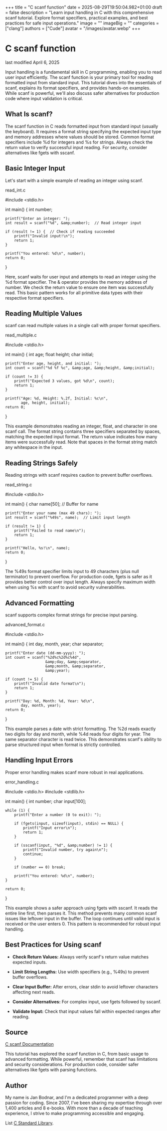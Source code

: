 +++
title = "C scanf function"
date = 2025-08-29T19:50:04.982+01:00
draft = false
description = "Learn input handling in C with this comprehensive scanf tutorial. Explore format specifiers, practical examples, and best practices for safe input operations."
image = ""
imageBig = ""
categories = ["clang"]
authors = ["Cude"]
avatar = "/images/avatar.webp"
+++

# C scanf function

last modified April 6, 2025

Input handling is a fundamental skill in C programming, enabling you to read user
input efficiently. The scanf function is your primary tool for
reading formatted input from standard input. This tutorial dives into the
essentials of scanf, explains its format specifiers, and provides
hands-on examples. While scanf is powerful, we'll also discuss safer
alternatives for production code where input validation is critical.

## What Is scanf?

The scanf function in C reads formatted input from standard input
(usually the keyboard). It requires a format string specifying the expected input
type and memory addresses where values should be stored. Common format
specifiers include %d for integers and %s for strings.
Always check the return value to verify successful input reading. For security,
consider alternatives like fgets with sscanf.

## Basic Integer Input

Let's start with a simple example of reading an integer using scanf.

read_int.c
  

#include &lt;stdio.h&gt;

int main() {
    int number;

    printf("Enter an integer: ");
    int result = scanf("%d", &amp;number);  // Read integer input

    if (result != 1) {  // Check if reading succeeded
        printf("Invalid input!\n");
        return 1;
    }

    printf("You entered: %d\n", number);
    return 0;
}

Here, scanf waits for user input and attempts to read an integer
using the %d format specifier. The &amp; operator provides
the memory address of number. We check the return value to ensure
one item was successfully read. This basic pattern works for all primitive data
types with their respective format specifiers.

## Reading Multiple Values

scanf can read multiple values in a single call with proper format
specifiers.

read_multiple.c
  

#include &lt;stdio.h&gt;

int main() {
    int age;
    float height;
    char initial;

    printf("Enter age, height, and initial: ");
    int count = scanf("%d %f %c", &amp;age, &amp;height, &amp;initial);

    if (count != 3) {
        printf("Expected 3 values, got %d\n", count);
        return 1;
    }

    printf("Age: %d, Height: %.2f, Initial: %c\n", 
           age, height, initial);
    return 0;
}

This example demonstrates reading an integer, float, and character in one
scanf call. The format string contains three specifiers separated
by spaces, matching the expected input format. The return value indicates how
many items were successfully read. Note that spaces in the format string match
any whitespace in the input.

## Reading Strings Safely

Reading strings with scanf requires caution to prevent buffer
overflows.

read_string.c
  

#include &lt;stdio.h&gt;

int main() {
    char name[50];  // Buffer for name

    printf("Enter your name (max 49 chars): ");
    int result = scanf("%49s", name);  // Limit input length

    if (result != 1) {
        printf("Failed to read name\n");
        return 1;
    }

    printf("Hello, %s!\n", name);
    return 0;
}

The %49s format specifier limits input to 49 characters (plus null
terminator) to prevent overflow. For production code, fgets is
safer as it provides better control over input length. Always specify maximum
width when using %s with scanf to avoid security
vulnerabilities.

## Advanced Formatting

scanf supports complex format strings for precise input parsing.

advanced_format.c
  

#include &lt;stdio.h&gt;

int main() {
    int day, month, year;
    char separator;

    printf("Enter date (dd-mm-yyyy): ");
    int count = scanf("%2d%c%2d%c%4d", 
                      &amp;day, &amp;separator, 
                      &amp;month, &amp;separator, 
                      &amp;year);

    if (count != 5) {
        printf("Invalid date format\n");
        return 1;
    }

    printf("Day: %d, Month: %d, Year: %d\n", 
           day, month, year);
    return 0;
}

This example parses a date with strict formatting. The %2d reads
exactly two digits for day and month, while %4d reads four digits
for year. The same separator character is read twice. This demonstrates
scanf's ability to parse structured input when format is strictly
controlled.

## Handling Input Errors

Proper error handling makes scanf more robust in real applications.

error_handling.c
  

#include &lt;stdio.h&gt;
#include &lt;stdlib.h&gt;

int main() {
    int number;
    char input[100];

    while (1) {
        printf("Enter a number (0 to exit): ");
        
        if (fgets(input, sizeof(input), stdin) == NULL) {
            printf("Input error\n");
            return 1;
        }

        if (sscanf(input, "%d", &amp;number) != 1) {
            printf("Invalid number, try again\n");
            continue;
        }

        if (number == 0) break;

        printf("You entered: %d\n", number);
    }

    return 0;
}

This example shows a safer approach using fgets with
sscanf. It reads the entire line first, then parses it. This method
prevents many common scanf issues like leftover input in the buffer.
The loop continues until valid input is received or the user enters 0. This
pattern is recommended for robust input handling.

## Best Practices for Using scanf

- **Check Return Values:** Always verify scanf's return value matches expected inputs.

- **Limit String Lengths:** Use width specifiers (e.g., %49s) to prevent buffer overflows.

- **Clear Input Buffer:** After errors, clear stdin to avoid leftover characters affecting next reads.

- **Consider Alternatives:** For complex input, use fgets followed by sscanf.

- **Validate Input:** Check that input values fall within expected ranges after reading.

## Source

[C scanf Documentation](https://en.cppreference.com/w/c/io/fscanf)

This tutorial has explored the scanf function in C, from basic
usage to advanced formatting. While powerful, remember that scanf
has limitations and security considerations. For production code, consider safer
alternatives like fgets with parsing functions.

## Author

My name is Jan Bodnar, and I'm a dedicated programmer with a deep passion for
coding. Since 2007, I've been sharing my expertise through over 1,400 articles
and 8 e-books. With more than a decade of teaching experience, I strive to make
programming accessible and engaging.

List [C Standard Library](/all/#clang-std).